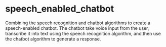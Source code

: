 # speech_enabled_chatbot
Combining the speech recognition and chatbot algorithms to create a speech-enabled chatbot. The chatbot take voice input from the user, transcribe it into text using the speech recognition algorithm, and then use the chatbot algorithm to generate a response.
